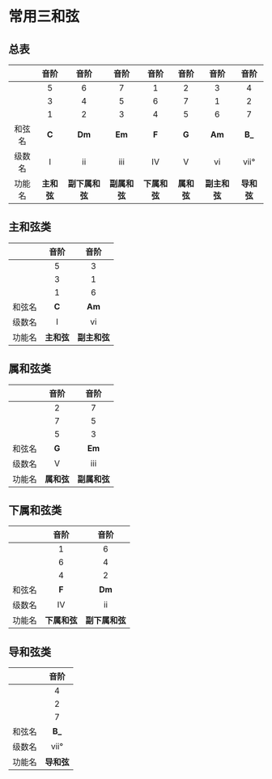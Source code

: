 # 常用三和弦

## 总表

|        |    音阶    |      音阶      |     音阶     |     音阶     |    音阶    |     音阶     |    音阶    |
| :----: | :--------: | :------------: | :----------: | :----------: | :--------: | :----------: | :--------: |
|        |     5      |       6        |      7       |      1       |     2      |      3       |     4      |
|        |     3      |       4        |      5       |      6       |     7      |      1       |     2      |
|        |     1      |       2        |      3       |      4       |     5      |      6       |     7      |
| 和弦名 |   **C**    |     **Dm**     |    **Em**    |    **F**     |   **G**    |    **Am**    |   **B_**   |
| 级数名 |     I      |       ii       |     iii      |      IV      |     V      |      vi      |    vii°    |
| 功能名 | **主和弦** | **副下属和弦** | **副属和弦** | **下属和弦** | **属和弦** | **副主和弦** | **导和弦** |

## 主和弦类

|        |    音阶    |     音阶     |
| :----: | :--------: | :----------: |
|        |     5      |      3       |
|        |     3      |      1       |
|        |     1      |      6       |
| 和弦名 |   **C**    |    **Am**    |
| 级数名 |     I      |      vi      |
| 功能名 | **主和弦** | **副主和弦** |

## 属和弦类

|        |    音阶    |     音阶     |
| :----: | :--------: | :----------: |
|        |     2      |      7       |
|        |     7      |      5       |
|        |     5      |      3       |
| 和弦名 |   **G**    |    **Em**    |
| 级数名 |     V      |     iii      |
| 功能名 | **属和弦** | **副属和弦** |

## 下属和弦类

|        |     音阶     |      音阶      |
| :----: | :----------: | :------------: |
|        |      1       |       6        |
|        |      6       |       4        |
|        |      4       |       2        |
| 和弦名 |    **F**     |     **Dm**     |
| 级数名 |      IV      |       ii       |
| 功能名 | **下属和弦** | **副下属和弦** |

## 导和弦类

|        |    音阶    |
| :----: | :--------: |
|        |     4      |
|        |     2      |
|        |     7      |
| 和弦名 |   **B_**   |
| 级数名 |    vii°    |
| 功能名 | **导和弦** |

